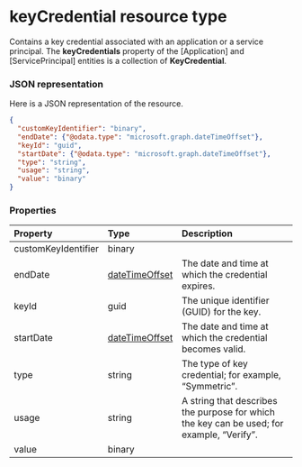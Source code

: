 # keyCredential resource type

Contains a key credential associated with an application or a service principal. The **keyCredentials** property of the [Application] and [ServicePrincipal] entities is a collection of **KeyCredential**.

### JSON representation

Here is a JSON representation of the resource.

<!-- {
  "blockType": "resource",
  "optionalProperties": [

  ],
  "@odata.type": "microsoft.graph.keycredential"
}-->

```json
{
  "customKeyIdentifier": "binary",
  "endDate": {"@odata.type": "microsoft.graph.dateTimeOffset"},
  "keyId": "guid",
  "startDate": {"@odata.type": "microsoft.graph.dateTimeOffset"},
  "type": "string",
  "usage": "string",
  "value": "binary"
}

```
### Properties
| Property	   | Type	|Description|
|:---------------|:--------|:----------|
|customKeyIdentifier|binary|            |
|endDate|[dateTimeOffset](datetimeoffset.md)|The date and time at which the credential expires.|
|keyId|guid|The unique identifier (GUID) for the key.|
|startDate|[dateTimeOffset](datetimeoffset.md)|The date and time at which the credential becomes valid.|
|type|string|The type of key credential; for example, “Symmetric”.|
|usage|string|A string that describes the purpose for which the key can be used; for example, “Verify”.|
|value|binary|            |

<!-- uuid: 8fcb5dbc-d5aa-4681-8e31-b001d5168d79
2015-10-25 14:57:30 UTC -->
<!-- {
  "type": "#page.annotation",
  "description": "keyCredential resource",
  "keywords": "",
  "section": "documentation",
  "tocPath": ""
}-->